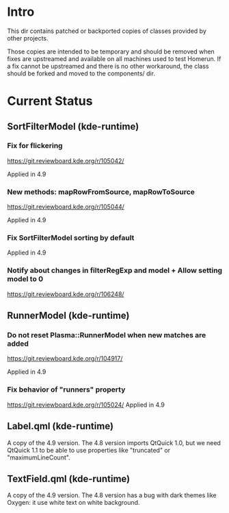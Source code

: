 # Intro

This dir contains patched or backported copies of classes provided by other
projects.

Those copies are intended to be temporary and should be removed when fixes are
upstreamed and available on all machines used to test Homerun. If a fix cannot
be upstreamed and there is no other workaround, the class should be forked and
moved to the components/ dir.

# Current Status

## SortFilterModel (kde-runtime)
### Fix for flickering
<https://git.reviewboard.kde.org/r/105042/>

Applied in 4.9

### New methods: mapRowFromSource, mapRowToSource
<https://git.reviewboard.kde.org/r/105044/>

Applied in 4.9

### Fix SortFilterModel sorting by default
Applied in 4.9

### Notify about changes in filterRegExp and model + Allow setting model to 0
<https://git.reviewboard.kde.org/r/106248/>

## RunnerModel (kde-runtime)
### Do not reset Plasma::RunnerModel when new matches are added
<https://git.reviewboard.kde.org/r/104917/>

Applied in 4.9

### Fix behavior of "runners" property
https://git.reviewboard.kde.org/r/105024/
Applied in 4.9

## Label.qml (kde-runtime)
A copy of the 4.9 version. The 4.8 version imports QtQuick 1.0, but we need
QtQuick 1.1 to be able to use properties like "truncated" or "maximumLineCount".

## TextField.qml (kde-runtime)
A copy of the 4.9 version. The 4.8 version has a bug with dark themes like
Oxygen: it use white text on white background.
